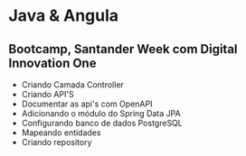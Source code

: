 # Java & Angula
<h2> Bootcamp,  Santander Week com Digital Innovation One</h2> 

* Criando Camada Controller
* Criando API'S
* Documentar as api's com OpenAPI
* Adicionando o módulo do Spring Data JPA
* Configurando banco de dados PostgreSQL
* Mapeando entidades
* Criando repository 
